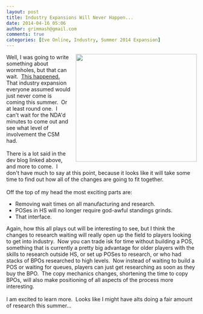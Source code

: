 ```yaml
---
layout: post
title: Industry Expansions Will Never Happen...
date: 2014-04-16 05:06
author: grimmash@gmail.com
comments: true
categories: [Eve Online, Industry, Summer 2014 Expansion]
---
```

<div style="clear: both; text-align: center;"><a href="http://grimmash.com/wp-content/uploads/2014/04/Industry_Window_VisualTarget2_550px.jpg" style="clear: right; float: right; margin-bottom: 1em; margin-left: 1em;"><img border="0" src="http://grimmash.com/wp-content/uploads/2014/04/Industry_Window_VisualTarget2_550px.jpg" height="285" width="320" /></a></div>Well, I was going to write something about wormholes, but that can wait.&nbsp; <a href="http://community.eveonline.com/news/dev-blogs/building-better-worlds/">This happened.</a>&nbsp; That industry expansion everyone assumed would just never come is coming this summer.&nbsp; Or at least round one.&nbsp; I can't wait for the NDA'd minutes to come out and see what level of involvement the CSM had.<br /><br />There is a lot said in the dev blog linked above, and more to come.&nbsp; I don't have much to say at this point, because it looks like it will take some time to find out how all of the changes are going to fit together.<br /><br />Off the top of my head the most exciting parts are:<br /><ul><li>Removing wait times on all manufacturing and research.</li><li>POSes in HS will no longer require god-awful standings grinds.</li><li>That interface.</li></ul>Again, how this all plays out will be interesting to see, but I think the changes to research waiting will really open up the field to players looking to get into industry.&nbsp; Now you can trade isk for time without building a POS, something that is currently a pretty big advantage for older players with the skills to research outside HS, or set up POSes to research, or who had stacks of BPOs researched to high levels.&nbsp; Now instead of waiting to build a POS or waiting for queues, players can just get researching as soon as they buy the BPO.&nbsp; The copy mechanics changes, shortening the time to copy BPOs, will also make positioning of all aspects of the process more interesting.<br /><br />I am excited to learn more.&nbsp; Looks like I might have alts doing a fair amount of research this summer...

